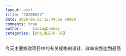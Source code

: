 ```yaml
---
layout: post
title: "20200522"
date: 2020-05-22 12:44:56 +0800
comments: true
author:     CodingDonkey
categories: [php,每天写一点]
---
```


今天主要修改项目中的有关规格的设计，效率突然达到最高
